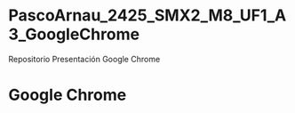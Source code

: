 # PascoArnau_2425_SMX2_M8_UF1_A3_GoogleChrome
Repositorio Presentación Google Chrome

# **Google Chrome**


